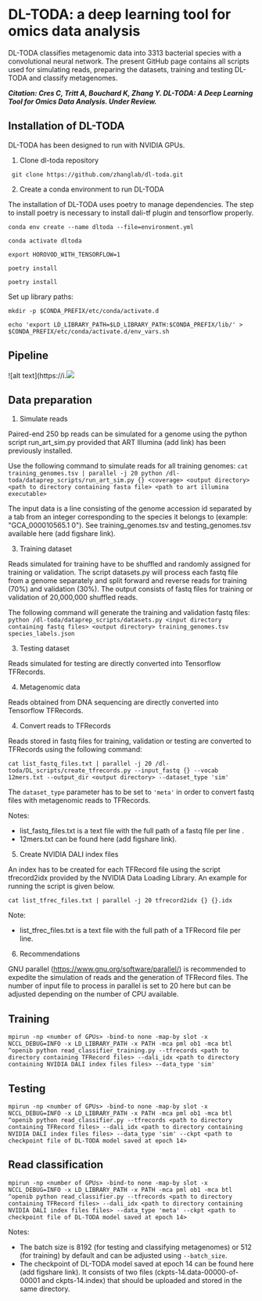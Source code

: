 # DL-TODA: a deep learning tool for omics data analysis

DL-TODA classifies metagenomic data into 3313 bacterial species with a convolutional neural network. The present GitHub page contains all scripts used for simulating reads, preparing the datasets, training and testing DL-TODA and classify metagenomes.


**_Citation: Cres C, Tritt A, Bouchard K, Zhang Y. DL-TODA: A Deep Learning Tool for Omics Data Analysis. *Under Review.*_**


## Installation of DL-TODA
DL-TODA has been designed to run with NVIDIA GPUs.

1. Clone dl-toda repository

` git clone https://github.com/zhanglab/dl-toda.git`

2. Create a conda environment to run DL-TODA

The installation of DL-TODA uses poetry to manage dependencies. The step to install poetry is necessary to install dali-tf plugin and tensorflow properly.

`conda env create --name dltoda --file=environment.yml`

`conda activate dltoda`

`export HOROVOD_WITH_TENSORFLOW=1`

`poetry install`

`poetry install`

Set up library paths:

`mkdir -p $CONDA_PREFIX/etc/conda/activate.d`

`echo 'export LD_LIBRARY_PATH=$LD_LIBRARY_PATH:$CONDA_PREFIX/lib/' >
$CONDA_PREFIX/etc/conda/activate.d/env_vars.sh`


## Pipeline

![alt text](https://i.![](https://i.imgur.com/eTzeqJW.jpg)



## Data preparation

1. Simulate reads

Paired-end 250 bp reads can be simulated for a genome using the python script run_art_sim.py provided that ART Illumina (add link) has been previously installed.  

Use the following command to simulate reads for all training genomes:
`cat training_genomes.tsv | parallel -j 20 python /dl-toda/dataprep_scripts/run_art_sim.py {} <coverage> <output directory> <path to directory containing fasta file> <path to art illumina executable>`

The input data is a line consisting of the genome accession id separated by a tab from an integer corresponding to the species it belongs to (example: "GCA_000010565.1	0"). See training_genomes.tsv and testing_genomes.tsv available here (add figshare link).

3. Training dataset

Reads simulated for training have to be shuffled and randomly assigned for training or validation. The script datasets.py will process each fastq file from a genome separately and split forward and reverse reads for training (70%) and validation (30%). The output consists of fastq files for training or validation of 20,000,000 shuffled reads.

The following command will generate the training and validation fastq files:
`python /dl-toda/dataprep_scripts/datasets.py <input directory containing fastq files> <output directory> training_genomes.tsv species_labels.json`

3. Testing dataset

Reads simulated for testing are directly converted into Tensorflow TFRecords.

4. Metagenomic data

Reads obtained from DNA sequencing are directly converted into Tensorflow TFRecords.

4. Convert reads to TFRecords

Reads stored in fastq files for training, validation or testing are converted to TFRecords using the following command:

`cat list_fastq_files.txt | parallel -j 20 /dl-toda/DL_scripts/create_tfrecords.py --input_fastq {} --vocab 12mers.txt --output_dir <output directory> --dataset_type 'sim'`

The `dataset_type` parameter has to be set to `'meta'` in order to convert fastq files with metagenomic reads to TFRecords.

Notes: 
* list_fastq_files.txt is a text file with the full path of a fastq file per line .
* 12mers.txt can be found here (add figshare link).

5. Create NVIDIA DALI index files

An index has to be created for each TFRecord file using the script tfrecord2idx provided by the NVIDIA Data Loading Library. An example for running the script is given below.

`cat list_tfrec_files.txt | parallel -j 20 tfrecord2idx {} {}.idx`

Note: 
* list_tfrec_files.txt is a text file with the full path of a TFRecord file per line.

6. Recommendations

GNU parallel (https://www.gnu.org/software/parallel/) is recommended to expedite the simulation of reads and the generation of TFRecord files. The number of input file to process in parallel is set to 20 here but can be adjusted depending on the number of CPU available.

## Training

`
mpirun -np <number of GPUs> -bind-to none -map-by slot -x NCCL_DEBUG=INFO -x LD_LIBRARY_PATH -x PATH -mca pml ob1 -mca btl ^openib python read_classifier_training.py --tfrecords <path to directory containing TFRecord files> --dali_idx <path to directory containing NVIDIA DALI index files files> --data_type 'sim'
`

## Testing

`
mpirun -np <number of GPUs> -bind-to none -map-by slot -x NCCL_DEBUG=INFO -x LD_LIBRARY_PATH -x PATH -mca pml ob1 -mca btl ^openib python read_classifier.py --tfrecords <path to directory containing TFRecord files> --dali_idx <path to directory containing NVIDIA DALI index files files> --data_type 'sim' --ckpt <path to checkpoint file of DL-TODA model saved at epoch 14>
`

## Read classification

`
mpirun -np <number of GPUs> -bind-to none -map-by slot -x NCCL_DEBUG=INFO -x LD_LIBRARY_PATH -x PATH -mca pml ob1 -mca btl ^openib python read_classifier.py --tfrecords <path to directory containing TFRecord files> --dali_idx <path to directory containing NVIDIA DALI index files files> --data_type 'meta' --ckpt <path to checkpoint file of DL-TODA model saved at epoch 14>
`

Notes:
* The batch size is 8192 (for testing and classifying metagenomes) or 512 (for training) by default and can be adjusted using `--batch_size`. 
* The checkpoint of DL-TODA model saved at epoch 14 can be found here (add figshare link). It consists of two files (ckpts-14.data-00000-of-00001 and ckpts-14.index) that should be uploaded and stored in the same directory.


